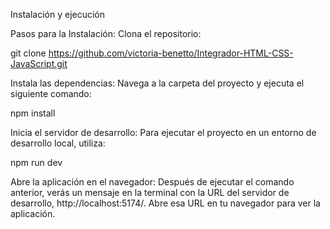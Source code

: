 Instalación y ejecución

Pasos para la Instalación:
Clona el repositorio:

git clone https://github.com/victoria-benetto/Integrador-HTML-CSS-JavaScript.git

Instala las dependencias: 
Navega a la carpeta del proyecto y ejecuta el siguiente comando:

npm install

Inicia el servidor de desarrollo: 
Para ejecutar el proyecto en un entorno de desarrollo local, utiliza:

npm run dev

Abre la aplicación en el navegador: 
Después de ejecutar el comando anterior, verás un mensaje en la terminal con la URL del servidor de desarrollo, http://localhost:5174/. Abre esa URL en tu navegador para ver la aplicación.
